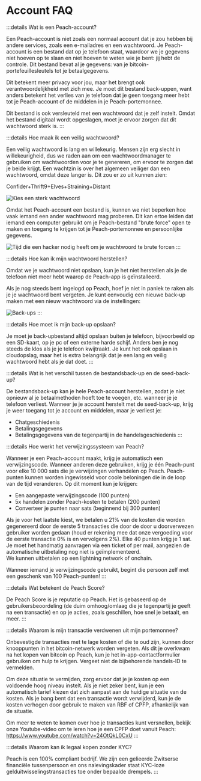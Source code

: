 # Account FAQ

:::details Wat is een Peach-account?

Een Peach-account is niet zoals een normaal account dat je zou hebben bij andere services, zoals een e-mailadres en een wachtwoord. Je Peach-account is een bestand dat op je telefoon staat, waardoor we je gegevens niet hoeven op te slaan en niet hoeven te weten wie je bent: jij hebt de controle. Dit bestand bevat al je gegevens: van je bitcoin-portefeuillesleutels tot je betaalgegevens.

Dit betekent meer privacy voor jou, maar het brengt ook verantwoordelijkheid met zich mee. Je moet dit bestand back-uppen, want anders betekent het verlies van je telefoon dat je geen toegang meer hebt tot je Peach-account of de middelen in je Peach-portemonnee.

Dit bestand is ook versleuteld met een wachtwoord dat je zelf instelt. Omdat het bestand digitaal wordt opgeslagen, moet je ervoor zorgen dat dit wachtwoord sterk is.
:::

:::details Hoe maak ik een veilig wachtwoord?

Een veilig wachtwoord is lang en willekeurig. Mensen zijn erg slecht in willekeurigheid, dus we raden aan om een wachtwoordmanager te gebruiken om wachtwoorden voor je te genereren, om ervoor te zorgen dat je beide krijgt. Een wachtzin is over het algemeen veiliger dan een wachtwoord, omdat deze langer is. Dit zou er zo uit kunnen zien:

Confider+Thrift9+Elves+Straining+Distant

![Kies een sterk wachtwoord](/img/faq/account/StrongPassword.png)

Omdat het Peach-account een bestand is, kunnen we niet beperken hoe vaak iemand een ander wachtwoord mag proberen. Dit kan ertoe leiden dat iemand een computer gebruikt om je Peach-bestand "brute force" open te maken en toegang te krijgen tot je Peach-portemonnee en persoonlijke gegevens.

![Tijd die een hacker nodig heeft om je wachtwoord te brute forcen](/img/faq/account/PWBruteForce.png)
:::

:::details Hoe kan ik mijn wachtwoord herstellen?

Omdat we je wachtwoord niet opslaan, kun je het niet herstellen als je de telefoon niet meer hebt waarop de Peach-app is geïnstalleerd.

Als je nog steeds bent ingelogd op Peach, hoef je niet in paniek te raken als je je wachtwoord bent vergeten. Je kunt eenvoudig een nieuwe back-up maken met een nieuw wachtwoord via de instellingen:

![Back-ups](/img/faq/account/backups.png)
:::

:::details Hoe moet ik mijn back-up opslaan?

Je moet je back-upbestand altijd opslaan buiten je telefoon, bijvoorbeeld op een SD-kaart, op je pc of een externe harde schijf. Anders ben je nog steeds de klos als je je telefoon kwijtraakt. Je kunt het ook opslaan in cloudopslag, maar het is extra belangrijk dat je een lang en veilig wachtwoord hebt als je dat doet.
:::

:::details Wat is het verschil tussen de bestandsback-up en de seed-back-up?

De bestandsback-up kan je hele Peach-account herstellen, zodat je niet opnieuw al je betaalmethoden hoeft toe te voegen, etc. wanneer je je telefoon verliest. Wanneer je je account herstelt met de seed-back-up, krijg je weer toegang tot je account en middelen, maar je verliest je:

- Chatgeschiedenis
- Betalingsgegevens
- Betalingsgegevens van de tegenpartij in de handelsgeschiedenis
:::

:::details Hoe werkt het verwijzingssysteem van Peach?

Wanneer je een Peach-account maakt, krijg je automatisch een verwijzingscode. Wanneer anderen deze gebruiken, krijg je één Peach-punt voor elke 10 000 sats die je verwijzingen verhandelen op Peach. Peach-punten kunnen worden ingewisseld voor coole beloningen die in de loop van de tijd veranderen. Op dit moment kun je krijgen:

- Een aangepaste verwijzingscode (100 punten)
- 5x handelen zonder Peach-kosten te betalen (200 punten)
- Converteer je punten naar sats (beginnend bij 300 punten)

Als je voor het laatste kiest, we betalen u 21% van de kosten die worden gegenereerd door de eerste 5 transacties die door de door u doorverwezen gebruiker worden gedaan (houd er rekening mee dat onze vergoeding voor de eerste transactie 0% is en vervolgens 2%). Elke 40 punten krijg je 1 sat.  
Je moet het handmatig aanvragen via een ticket of per mail, aangezien de automatische uitbetaling nog niet is geïmplementeerd.  
We kunnen uitbetalen op een lightning network of onchain.

Wanneer iemand je verwijzingscode gebruikt, begint die persoon zelf met een geschenk van 100 Peach-punten!
:::

:::details Wat betekent de Peach Score?

De Peach Score is je reputatie op Peach. Het is gebaseerd op de gebruikersbeoordeling (de duim omhoog/omlaag die je tegenpartij je geeft na een transactie) en op je acties, zoals geschillen, hoe snel je betaalt, en meer.
:::

:::details Waarom is mijn transactie verdwenen uit mijn portemonnee?

Onbevestigde transacties met te lage kosten of die te oud zijn, kunnen door knooppunten in het bitcoin-netwerk worden vergeten.
Als dit je overkwam na het kopen van bitcoin op Peach, kun je het in-app-contactformulier gebruiken om hulp te krijgen. Vergeet niet de bijbehorende handels-ID te vermelden.

Om deze situatie te vermijden, zorg ervoor dat je je kosten op een voldoende hoog niveau instelt. Als je niet zeker bent, kun je een automatisch tarief kiezen dat zich aanpast aan de huidige situatie van de kosten.
Als je bang bent dat een transactie wordt verwijderd, kun je de kosten verhogen door gebruik te maken van RBF of CPFP, afhankelijk van de situatie.

Om meer te weten te komen over hoe je transacties kunt versnellen, bekijk onze Youtube-video om te leren hoe je een CPFP doet vanuit Peach: https://www.youtube.com/watch?v=24OtQkL0CxU
:::

:::details Waarom kan ik legaal kopen zonder KYC?

Peach is een 100% compliant bedrijf. We zijn een gelieerde Zwitserse financiële tussenpersoon en ons nalevingskader staat KYC-loze gelduitwisselingstransacties toe onder bepaalde drempels.
:::
